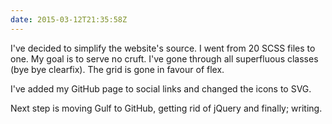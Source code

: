 ```yaml
---
date: 2015-03-12T21:35:58Z
---
```


I've decided to simplify the website's source. I went from 20 SCSS files to one. My goal is to serve no cruft. I've gone through all superfluous classes (bye bye clearfix). The grid is gone in favour of flex.

I've added my GitHub page to social links and changed the icons to SVG.

Next step is moving Gulf to GitHub, getting rid of jQuery and finally; writing.

